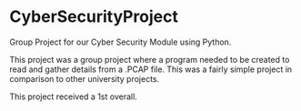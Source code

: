 # CyberSecurityProject
Group Project for our Cyber Security Module using Python.

This project was a group project where a program needed to be created to read and gather details from a .PCAP file. This was a fairly simple project in comparison to other university projects.

This project received a 1st overall.
